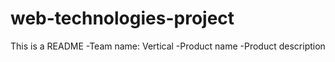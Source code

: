 # web-technologies-project
This is a README
-Team name: Vertical
-Product name 
-Product description
